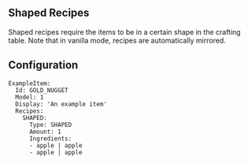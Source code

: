 Shaped Recipes
-----------------

Shaped recipes require the items to be in a certain shape in the crafting table. Note that in vanilla mode, recipes are automatically mirrored.

## Configuration
```
ExampleItem:
  Id: GOLD_NUGGET
  Model: 1
  Display: 'An example item'
  Recipes:
    SHAPED:
      Type: SHAPED
      Amount: 1
      Ingredients:
      - apple | apple
      - apple | apple
```